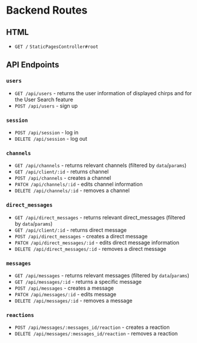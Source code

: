 # Backend Routes

## HTML

+ `GET /` `StaticPagesController#root`

## API Endpoints

### `users`
+ `GET /api/users` - returns the user information of displayed chirps and for the User Search feature
+ `POST /api/users` - sign up

### `session`
+ `POST /api/session` - log in
+ `DELETE /api/session` - log out

### `channels`
+ `GET /api/channels` - returns relevant channels (filtered by `data`/`params`)
+ `GET /api/client/:id` - returns channel
+ `POST /api/channels` - creates a channel
+ `PATCH /api/channels/:id` - edits channel information
+ `DELETE /api/channels/:id` - removes a channel

### `direct_messages`
+ `GET /api/direct_messages` - returns relevant direct_messages (filtered by `data`/`params`)
+ `GET /api/client/:id` - returns direct message
+ `POST /api/direct_messages` - creates a direct message
+ `PATCH /api/direct_messages/:id` - edits direct message information
+ `DELETE /api/direct_messages/:id` - removes a direct message

### `messages`
+ `GET /api/messages` - returns relevant messages (filtered by `data`/`params`)
+ `GET /api/messages/:id` - returns a specific message
+ `POST /api/messages` - creates a message
+ `PATCH /api/messages/:id` - edits message
+ `DELETE /api/messages/:id` - removes a message

### `reactions`
+ `POST /api/messages/:messages_id/reaction` - creates a reaction
+ `DELETE /api/messages/:messages_id/reaction` - removes a reaction